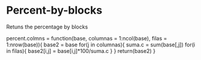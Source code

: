 # Percent-by-blocks
Retuns the percentage by blocks


percent.colmns = function(base, columnas = 1:ncol(base), filas = 1:nrow(base)){
    base2 = base
    for(j in columnas){
        suma.c = sum(base[,j])
        for(i in filas){
            base2[i,j] = base[i,j]*100/suma.c
        }
    }
    return(base2)
}
